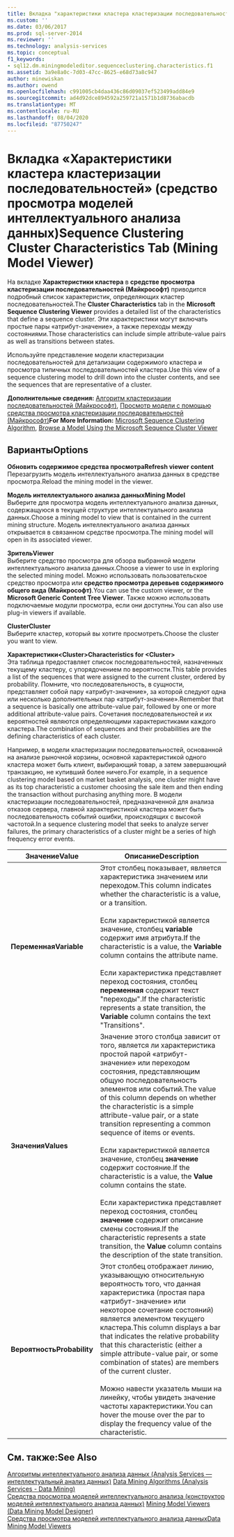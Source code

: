 ```yaml
---
title: Вкладка "характеристики кластера кластеризации последовательностей" (средство просмотра моделей интеллектуального анализа данных) | Документация Майкрософт
ms.custom: ''
ms.date: 03/06/2017
ms.prod: sql-server-2014
ms.reviewer: ''
ms.technology: analysis-services
ms.topic: conceptual
f1_keywords:
- sql12.dm.miningmodeleditor.sequenceclustering.characteristics.f1
ms.assetid: 3a9e8a0c-7d03-47cc-8625-e68d73a8c947
author: minewiskan
ms.author: owend
ms.openlocfilehash: c991005cb4daa436c86d09037ef523499add84e9
ms.sourcegitcommit: ad4d92dce894592a259721a1571b1d8736abacdb
ms.translationtype: MT
ms.contentlocale: ru-RU
ms.lasthandoff: 08/04/2020
ms.locfileid: "87750247"
---
```

# <a name="sequence-clustering-cluster-characteristics-tab-mining-model-viewer"></a><span data-ttu-id="12c89-102">Вкладка «Характеристики кластера кластеризации последовательностей» (средство просмотра моделей интеллектуального анализа данных)</span><span class="sxs-lookup"><span data-stu-id="12c89-102">Sequence Clustering Cluster Characteristics Tab (Mining Model Viewer)</span></span>
  <span data-ttu-id="12c89-103">На вкладке **Характеристики кластера** в **средстве просмотра кластеризации последовательностей (Майкрософт)** приводится подробный список характеристик, определяющих кластер последовательностей.</span><span class="sxs-lookup"><span data-stu-id="12c89-103">The **Cluster Characteristics** tab in the **Microsoft Sequence Clustering Viewer** provides a detailed list of the characteristics that define a sequence cluster.</span></span> <span data-ttu-id="12c89-104">Эти характеристики могут включать простые пары «атрибут-значение», а также переходы между состояниями.</span><span class="sxs-lookup"><span data-stu-id="12c89-104">Those characteristics can include simple attribute-value pairs as well as transitions between states.</span></span>  
  
 <span data-ttu-id="12c89-105">Используйте представление модели кластеризации последовательностей для детализации содержимого кластера и просмотра типичных последовательностей кластера.</span><span class="sxs-lookup"><span data-stu-id="12c89-105">Use this view of a sequence clustering model to drill down into the cluster contents, and see the sequences that are representative of a cluster.</span></span>  
  
 <span data-ttu-id="12c89-106">**Дополнительные сведения:** [Алгоритм кластеризации последовательностей (Майкрософт)](data-mining/microsoft-sequence-clustering-algorithm.md), [Просмотр модели с помощью средства просмотра кластеризации последовательностей (Майкрософт)](data-mining/browse-a-model-using-the-microsoft-sequence-cluster-viewer.md)</span><span class="sxs-lookup"><span data-stu-id="12c89-106">**For More Information:** [Microsoft Sequence Clustering Algorithm](data-mining/microsoft-sequence-clustering-algorithm.md), [Browse a Model Using the Microsoft Sequence Cluster Viewer](data-mining/browse-a-model-using-the-microsoft-sequence-cluster-viewer.md)</span></span>  
  
## <a name="options"></a><span data-ttu-id="12c89-107">Варианты</span><span class="sxs-lookup"><span data-stu-id="12c89-107">Options</span></span>  
 <span data-ttu-id="12c89-108">**Обновить содержимое средства просмотра**</span><span class="sxs-lookup"><span data-stu-id="12c89-108">**Refresh viewer content**</span></span>  
 <span data-ttu-id="12c89-109">Перезагрузить модель интеллектуального анализа данных в средстве просмотра.</span><span class="sxs-lookup"><span data-stu-id="12c89-109">Reload the mining model in the viewer.</span></span>  
  
 <span data-ttu-id="12c89-110">**Модель интеллектуального анализа данных**</span><span class="sxs-lookup"><span data-stu-id="12c89-110">**Mining Model**</span></span>  
 <span data-ttu-id="12c89-111">Выберите для просмотра модель интеллектуального анализа данных, содержащуюся в текущей структуре интеллектуального анализа данных.</span><span class="sxs-lookup"><span data-stu-id="12c89-111">Choose a mining model to view that is contained in the current mining structure.</span></span> <span data-ttu-id="12c89-112">Модель интеллектуального анализа данных открывается в связанном средстве просмотра.</span><span class="sxs-lookup"><span data-stu-id="12c89-112">The mining model will open in its associated viewer.</span></span>  
  
 <span data-ttu-id="12c89-113">**Зритель**</span><span class="sxs-lookup"><span data-stu-id="12c89-113">**Viewer**</span></span>  
 <span data-ttu-id="12c89-114">Выберите средство просмотра для обзора выбранной модели интеллектуального анализа данных.</span><span class="sxs-lookup"><span data-stu-id="12c89-114">Choose a viewer to use in exploring the selected mining model.</span></span> <span data-ttu-id="12c89-115">Можно использовать пользовательское средство просмотра или **средство просмотра деревьев содержимого общего вида (Майкрософт)**.</span><span class="sxs-lookup"><span data-stu-id="12c89-115">You can use the custom viewer, or the **Microsoft Generic Content Tree Viewer**.</span></span> <span data-ttu-id="12c89-116">Также можно использовать подключаемые модули просмотра, если они доступны.</span><span class="sxs-lookup"><span data-stu-id="12c89-116">You can also use plug-in viewers if available.</span></span>  
  
 <span data-ttu-id="12c89-117">**Cluster**</span><span class="sxs-lookup"><span data-stu-id="12c89-117">**Cluster**</span></span>  
 <span data-ttu-id="12c89-118">Выберите кластер, который вы хотите просмотреть.</span><span class="sxs-lookup"><span data-stu-id="12c89-118">Choose the cluster you want to view.</span></span>  
  
 <span data-ttu-id="12c89-119">**Характеристики\<Cluster>**</span><span class="sxs-lookup"><span data-stu-id="12c89-119">**Characteristics for \<Cluster>**</span></span>  
 <span data-ttu-id="12c89-120">Эта таблица предоставляет список последовательностей, назначенных текущему кластеру, с упорядочением по вероятности.</span><span class="sxs-lookup"><span data-stu-id="12c89-120">This table provides a list of the sequences that were assigned to the current cluster, ordered by probability.</span></span> <span data-ttu-id="12c89-121">Помните, что последовательность, в сущности, представляет собой пару «атрибут-значение», за которой следуют одна или несколько дополнительных пар «атрибут-значение».</span><span class="sxs-lookup"><span data-stu-id="12c89-121">Remember that a sequence is basically one attribute-value pair, followed by one or more additional attribute-value pairs.</span></span> <span data-ttu-id="12c89-122">Сочетания последовательностей и их вероятностей являются определяющими характеристиками каждого кластера.</span><span class="sxs-lookup"><span data-stu-id="12c89-122">The combination of sequences and their probabilities are the defining characteristics of each cluster.</span></span>  
  
 <span data-ttu-id="12c89-123">Например, в модели кластеризации последовательностей, основанной на анализе рыночной корзины, основной характеристикой одного кластера может быть клиент, выбирающий товар, а затем завершающий транзакцию, не купивший более ничего.</span><span class="sxs-lookup"><span data-stu-id="12c89-123">For example, in a sequence clustering model based on market basket analysis, one cluster might have as its top characteristic a customer choosing the sale item and then ending the transaction without purchasing anything more.</span></span> <span data-ttu-id="12c89-124">В модели кластеризации последовательностей, предназначенной для анализа отказов сервера, главной характеристикой кластера может быть последовательность событий ошибки, происходящих с высокой частотой.</span><span class="sxs-lookup"><span data-stu-id="12c89-124">In a sequence clustering model that seeks to analyze server failures, the primary characteristics of a cluster might be a series of high frequency error events.</span></span>  
  
|<span data-ttu-id="12c89-125">Значение</span><span class="sxs-lookup"><span data-stu-id="12c89-125">Value</span></span>|<span data-ttu-id="12c89-126">Описание</span><span class="sxs-lookup"><span data-stu-id="12c89-126">Description</span></span>|  
|-----------|-----------------|  
|<span data-ttu-id="12c89-127">**Переменная**</span><span class="sxs-lookup"><span data-stu-id="12c89-127">**Variable**</span></span>|<span data-ttu-id="12c89-128">Этот столбец показывает, является характеристика значением или переходом.</span><span class="sxs-lookup"><span data-stu-id="12c89-128">This column indicates whether the characteristic is a value, or a transition.</span></span><br /><br /> <span data-ttu-id="12c89-129">Если характеристикой является значение, столбец **variable** содержит имя атрибута.</span><span class="sxs-lookup"><span data-stu-id="12c89-129">If the characteristic is a value, the **Variable** column contains the attribute name.</span></span><br /><br /> <span data-ttu-id="12c89-130">Если характеристика представляет переход состояния, столбец **переменная** содержит текст "переходы".</span><span class="sxs-lookup"><span data-stu-id="12c89-130">If the characteristic represents a state transition, the **Variable** column contains the text "Transitions".</span></span>|  
|<span data-ttu-id="12c89-131">**Значения**</span><span class="sxs-lookup"><span data-stu-id="12c89-131">**Values**</span></span>|<span data-ttu-id="12c89-132">Значение этого столбца зависит от того, является ли характеристика простой парой «атрибут-значение» или переходом состояния, представляющим общую последовательность элементов или событий.</span><span class="sxs-lookup"><span data-stu-id="12c89-132">The value of this column depends on whether the characteristic is a simple attribute-value pair, or a state transition representing a common sequence of items or events.</span></span><br /><br /> <span data-ttu-id="12c89-133">Если характеристикой является значение, столбец **значение** содержит состояние.</span><span class="sxs-lookup"><span data-stu-id="12c89-133">If the characteristic is a value, the **Value** column contains the state.</span></span><br /><br /> <span data-ttu-id="12c89-134">Если характеристика представляет переход состояния, столбец **значение** содержит описание смены состояния.</span><span class="sxs-lookup"><span data-stu-id="12c89-134">If the characteristic represents a state transition, the **Value** column contains the description of the state transition.</span></span>|  
|<span data-ttu-id="12c89-135">**Вероятность**</span><span class="sxs-lookup"><span data-stu-id="12c89-135">**Probability**</span></span>|<span data-ttu-id="12c89-136">Этот столбец отображает линию, указывающую относительную вероятность того, что данная характеристика (простая пара «атрибут-значение» или некоторое сочетание состояний) является элементом текущего кластера.</span><span class="sxs-lookup"><span data-stu-id="12c89-136">This column displays a bar that indicates the relative probability that this characteristic (either a simple attribute-value pair, or some combination of states) are members of the current cluster.</span></span><br /><br /> <span data-ttu-id="12c89-137">Можно навести указатель мыши на линейку, чтобы увидеть значение частоты характеристики.</span><span class="sxs-lookup"><span data-stu-id="12c89-137">You can hover the mouse over the par to display the frequency value of the characteristic.</span></span>|  
  
## <a name="see-also"></a><span data-ttu-id="12c89-138">См. также:</span><span class="sxs-lookup"><span data-stu-id="12c89-138">See Also</span></span>  
 <span data-ttu-id="12c89-139">[Алгоритмы интеллектуального анализа данных &#40;Analysis Services — интеллектуальный анализ данных&#41;](data-mining/data-mining-algorithms-analysis-services-data-mining.md) </span><span class="sxs-lookup"><span data-stu-id="12c89-139">[Data Mining Algorithms &#40;Analysis Services - Data Mining&#41;](data-mining/data-mining-algorithms-analysis-services-data-mining.md) </span></span>  
 <span data-ttu-id="12c89-140">[Средства просмотра моделей интеллектуального анализа &#40;конструктор моделей интеллектуального анализа данных&#41;](mining-model-viewers-data-mining-model-designer.md) </span><span class="sxs-lookup"><span data-stu-id="12c89-140">[Mining Model Viewers &#40;Data Mining Model Designer&#41;](mining-model-viewers-data-mining-model-designer.md) </span></span>  
 [<span data-ttu-id="12c89-141">Средства просмотра моделей интеллектуального анализа данных</span><span class="sxs-lookup"><span data-stu-id="12c89-141">Data Mining Model Viewers</span></span>](data-mining/data-mining-model-viewers.md)  
  
  

